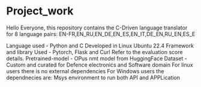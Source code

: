 # Project_work
Hello Everyone, this repository contains the C-Driven language translator for 8 language pairs:
EN-FR,EN_RU,EN_DE,EN_ES,EN_IT,DE_EN,RU_EN,ES_E














Language used - Python and C
Developed in Linux Ubuntu 22.4
Framework and library Used -  Pytorch, Flask and Curl
Refer to the evaluation score details.
Pretrained-model - OPus nmt model from HuggingFace
Dataset - Custom and curated for Defence electronics and Software domain
For linux users there is no external dependencies
For Windows users the dependnecies are:
Msys environment to run both API and APPLication
